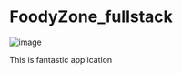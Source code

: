 ﻿# FoodyZone_fullstack
![image](https://github.com/ajitkmr520/FoodyZone_fullstack/assets/86512082/fa20f1fb-81ba-459d-9ac1-b7176bf1c21b)


This is fantastic application

